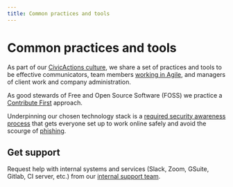 ```yaml
---
title: Common practices and tools
---
```


# Common practices and tools

As part of our [CivicActions culture](../about-civicactions/culture.md), we share a set of practices and tools to be effective communicators, team members [working in Agile](agile/README.md), and managers of client work and company administration.

As good stewards of Free and Open Source Software (FOSS) we practice a [Contribute First](contribution/contrib-first.md) approach.

Underpinning our chosen technology stack is a [required security awareness process](security/README.md) that gets everyone set up to work online safely and avoid the scourge of [phishing](security/README.md#phishing-and-social-engineering).

## Get support

Request help with internal systems and services (Slack, Zoom, GSuite, Gitlab, CI server, etc.) from our [internal support team](software-and-support/README.md).
